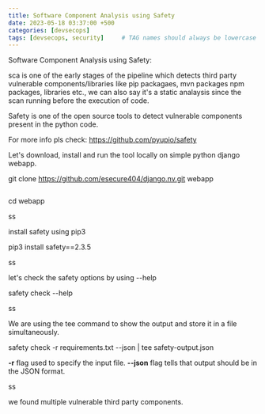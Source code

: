 ```yaml
---
title: Software Component Analysis using Safety
date: 2023-05-18 03:37:00 +500
categories: [devsecops]
tags: [devsecops, security]     # TAG names should always be lowercase
---
```


Software Component Analysis using Safety:

sca is one of the early stages of the pipeline which detects third party vulnerable components/libraries like pip packagaes, mvn packages
npm packages, libraries etc., we can also say it's a static analaysis since the scan running before the execution of code.

Safety is one of the open source tools to detect vulnerable components present in the python code. 

For more info pls check: https://github.com/pyupio/safety


Let's download, install and run the tool locally on simple python django webapp.


git clone https://github.com/esecure404/django.nv.git webapp


<p><img data-src="/assets/webapp.png" alt="" data-proofer-ignore></p>

cd webapp

ss

install safety using pip3

pip3 install safety==2.3.5

ss

let's check the safety options by using --help

safety check --help

ss

We are using the tee command to show the output and store it in a file simultaneously.

safety check -r requirements.txt --json | tee safety-output.json

**-r** flag used to specify the input file.
**--json** flag tells that output should be in the JSON format.

ss

we found multiple vulnerable third party components. 


